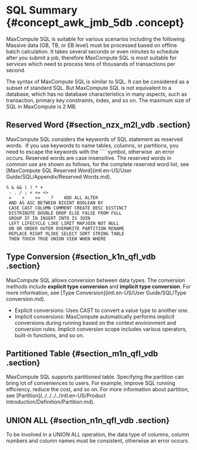 # SQL Summary {#concept_awk_jmb_5db .concept}

MaxCompute SQL is suitable for various scenarios including the following: Massive data \(GB, TB, or EB level\) must be processed based on offline batch calculation. It takes several seconds or even minutes to schedule after you submit a job, therefore MaxCompute SQL is most suitable for services which need to process tens of thousands of transactions per second.

The syntax of MaxCompute SQL is similar to SQL. It can be considered as a subset of standard SQL. But MaxCompute SQL is not equivalent to a database, which has no database characteristics in many aspects, such as transaction, primary key constraints, index, and so on. The maximum size of SQL in MaxCompute is 2 MB.

## Reserved Word {#section_nzx_m2l_vdb .section}

MaxCompute SQL considers the keywords of SQL statement as reserved words.  If you use keywords to name tables, columns, or partitions, you need to escape the keywords with the ```` symbol, otherwise  an error occurs. Reserved words are case insensitive. The reserved words in common use are shown as follows, for the complete reserved word list, see [MaxCompute SQL Reserved Word](intl.en-US/User Guide/SQL/Appendix/Reserved Words.md).

```
% & && ( ) * +  
 - . / ; < <= <>  
 =    >    >=    ?    ADD ALL ALTER  
 AND AS ASC BETWEEN BIGINT BOOLEAN BY  
 CASE CAST COLUMN COMMENT CREATE DESC DISTINCT  
 DISTRIBUTE DOUBLE DROP ELSE FALSE FROM FULL  
 GROUP IF IN INSERT INTO IS JOIN  
 LEFT LIFECYCLE LIKE LIMIT MAPJOIN NOT NULL  
 ON OR ORDER OUTER OVERWRITE PARTITION RENAME  
 REPLACE RIGHT RLIKE SELECT SORT STRING TABLE  
 THEN TOUCH TRUE UNION VIEW WHEN WHERE
```

## Type Conversion {#section_k1n_qfl_vdb .section}

MaxCompute SQL allows conversion between data types. The conversion methods include **explicit type conversion** and **implicit type conversion**. For more information, see [Type Conversion](intl.en-US/User Guide/SQL/Type conversion.md).

-   Explicit conversions: Uses CAST to convert a value type to another one.
-   Implicit conversions: MaxCompute automatically performs implicit conversions during running based on the context environment and conversion rules. Implicit conversion scope includes various operators, built-in functions, and so on.

## Partitioned Table {#section_m1n_qfl_vdb .section}

MaxCompute SQL supports partitioned table. Specifying the partition can bring lot of conveniences to users. For example, improve SQL running efficiency, reduce the cost, and so on. For more information about partition, see [Partition](../../../../intl.en-US/Product Introduction/Definition/Partition.md).

## UNION ALL {#section_n1n_qfl_vdb .section}

To be involved in a UNION ALL operation, the data type of columns, column numbers and column names must be consistent, otherwise an error occurs.

